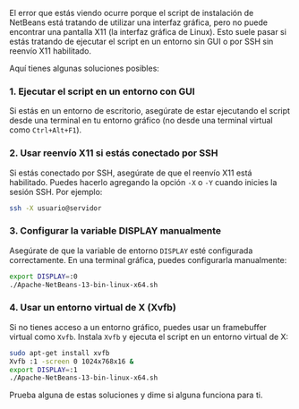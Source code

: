 El error que estás viendo ocurre porque el script de instalación de NetBeans está tratando de utilizar una interfaz gráfica, pero no puede encontrar una pantalla X11 (la interfaz gráfica de Linux). Esto suele pasar si estás tratando de ejecutar el script en un entorno sin GUI o por SSH sin reenvío X11 habilitado.

Aquí tienes algunas soluciones posibles:

### 1. Ejecutar el script en un entorno con GUI
Si estás en un entorno de escritorio, asegúrate de estar ejecutando el script desde una terminal en tu entorno gráfico (no desde una terminal virtual como `Ctrl+Alt+F1`).

### 2. Usar reenvío X11 si estás conectado por SSH
Si estás conectado por SSH, asegúrate de que el reenvío X11 está habilitado. Puedes hacerlo agregando la opción `-X` o `-Y` cuando inicies la sesión SSH. Por ejemplo:
```bash
ssh -X usuario@servidor
```

### 3. Configurar la variable DISPLAY manualmente
Asegúrate de que la variable de entorno `DISPLAY` esté configurada correctamente. En una terminal gráfica, puedes configurarla manualmente:
```bash
export DISPLAY=:0
./Apache-NetBeans-13-bin-linux-x64.sh
```

### 4. Usar un entorno virtual de X (Xvfb)
Si no tienes acceso a un entorno gráfico, puedes usar un framebuffer virtual como `Xvfb`. Instala `Xvfb` y ejecuta el script en un entorno virtual de X:
```bash
sudo apt-get install xvfb
Xvfb :1 -screen 0 1024x768x16 &
export DISPLAY=:1
./Apache-NetBeans-13-bin-linux-x64.sh
```

Prueba alguna de estas soluciones y dime si alguna funciona para ti.
